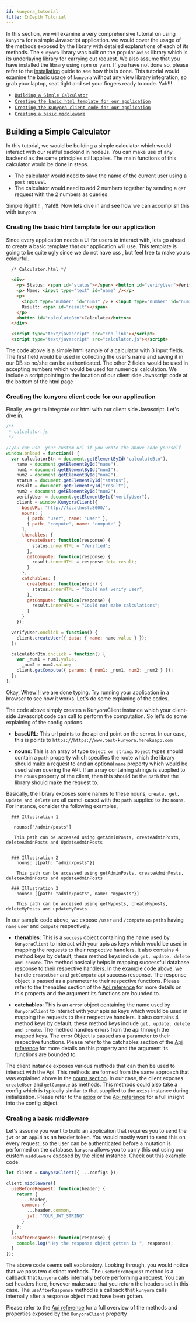 ```yaml
---
id: kunyora_tutorial
title: InDepth Tutorial
---
```


In this section, we will examine a very comprehensive tutorial on using `kunyora` for a simple Javascript application. we would cover the usage of the methods exposed by the library with detailed explanations of each of its methods. The `Kunyora` library was built on the popular `axios` library which is its underlaying library for carrying out request. We also assume that you have installed the library using npm or yarn. If you have not done so, please refer to the [installation](getting_started.md) guide to see how this is done. This tutorial would examine the basic usage of `kunyora` without any view library integration, so grab your laptop, seat tight and set your fingers ready to code. Yah!!!

* [`Building a Simple Calculator`](kunyora_tutorial.md#building-a-simple-calculator)
* [`Creating the basic html template for our application`](kunyora_tutorial.md#creating-the-basic-html-template-for-our-application)
* [`Creating the Kunyora client code for our application`](kunyora_tutorial.md#creating-the-kunyora-client-code-for-our-application)
* [`Creating a basic middleware`](kunyora_tutorial.md#creating-a-basic-middleware)

## Building a Simple Calculator

In this tutorial, we would be building a simple calculator which would interact with our restful backend in nodeJs. You can make use of any backend as the same principles still applies. The main functions of this calculator would be done in steps.

* The calculator would need to save the name of the current user using a `post` request.
* The calculator would need to add 2 numbers together by sending a `get` request with the 2 numbers as queries

Simple Right!!! , Yah!!!. Now lets dive in and see how we can accomplish this with `kunyora`

### **Creating the basic html template for our application**

Since every application needs a UI for users to interact with, lets go ahead to create a basic template that our application will use. This template is going to be quite ugly since we do not have css , but feel free to make yours colourful.

```html
  /* Calculator.html */

  <div>
    <p> Status: <span id="status"></span> <button id="verifyUser">Verify</button></p>
    <p> Name: <input type="text" id="name" /></p>
    <p>
      <input type="number" id="num1" /> + <input type="number" id="num2" /><br />
      Result: <span id="result"></span>
    </p>
    <button id="calculateBtn">Calculate</button>
  </div>

  <script type="text/javascript" src="cdn_link"></script>
  <script type="text/javascript" src="calculator.js"></script>
```

The code above is a simple html sample of a calculator with 3 input fields. The first field would be used in collecting the user's name and saving it in our DB so he/she can be authenticated. The other 2 fields would be used in accepting numbers which would be used for numerical calculation. We include a script pointing to the location of our client side Javascript code at the bottom of the html page

### **Creating the kunyora client code for our application**

Finally, we get to integrate our html with our client side Javascript. Let's dive in.

```javascript
/**
 * calculator.js
 */

//you can use  your custom url if you wrote the above code yourself
window.onload = function() {
  var calculatorBtn = document.getElementById("calculateBtn"),
    name = document.getElementById("name"),
    num1 = document.getElementById("num1"),
    num2 = document.getElementById("num2"),
    status = document.getElementById("status"),
    result = document.getElementById("result"),
    num2 = document.getElementById("num2"),
    verifyUser = document.getElementById("verifyUser"),
    client = window.KunyoraClient({
      baseURL: "http://localhost:8000/",
      nouns: [
        { path: "user", name: "user" },
        { path: "compute", name: "compute" }
      ],
      thenables: {
        createUser: function(response) {
          status.innerHTML = "Verified";
        },
        getCompute: function(response) {
          result.innerHTML = response.data.result;
        }
      },
      catchables: {
        createUser: function(error) {
          status.innerHTML = "Could not verify user";
        },
        getCompute: function(response) {
          result.innerHTML = "Could not make calculations";
        }
      }
    });

  verifyUser.onclick = function() {
    client.createUser({ data: { name: name.value } });
  };

  calculatorBtn.onclick = function() {
    var _num1 = num1.value,
      _num2 = num2.value;
    client.getCompute({ params: { num1: _num1, num2: _num2 } });
  };
};
```

Okay, Whew!!! we are done typing. Try running your application in a browser to see how it works. Let's do some explaning of the codes.

The code above simply creates a KunyoraClient instance which your client-side Javascript code can call to perform the computation. So let's do some explaining of the config options.

* **baseURL**: This url points to the api end point on the server. In our case, this is points to `https://https://www.test-kunyora.herokuapp.com`

* **nouns**: This is an array of type `Object or string`. `Object` types should contain a `path` property which specifies the route which the library should make a request to and an optional `name` property which would be used when quering the API. If an array containing strings is supplied to the `nouns` property of the client, then this should be the `path` that the library should make the request to.

Basically, the library exposes some names to these nouns, `create, get, update and delete` are all camel-cased with the `path` supplied to the `nouns`. For instance, consider the following examples,

```text
  ### Illustration 1

   nouns:["/admin/posts"]

   This path can be accessed using getAdminPosts, createAdminPosts, deleteAdminPosts and UpdateAdminPosts


  ### Illustration 2
    nouns: [{path: "admin/posts"}]

    This path can be accessed using getAdminPosts, createAdminPosts, deleteAdminPosts and updateAdminPosts

  ### Illustration 3
    nouns: [{path: "admin/posts", name: "myposts"}]

    This path can be accessed using getMyposts, createMyposts, deleteMyPosts and updateMyPosts
```

In our sample code above, we expose `/user` and `/compute` as `paths` having `name` `user` and `compute` respectively.

* **thenables**: This is a `success` object containing the name used by `KunyoraClient` to interact with your apis as keys which would be used in mapping the requests to their respective handlers. It also contains 4 method keys by default; these method keys include `get, update, delete and create`. The method basically helps in mapping successful database response to their respective handlers. In the example code above, we handle `createUser` and `getCompute` api success response. The response object is passed as a parameter to their respective functions. Please refer to the thenables section of the [Api reference](kunyora_api_reference.md) for more details on this property and the argument its functions are bounded to.

* **catchables**: This is an `error` object containing the name used by `KunyoraClient` to interact with your apis as keys which would be used in mapping the requests to their respective handlers. It also contains 4 method keys by default; these method keys include `get, update, delete and create`. The method handles errors from the api through the mapped keys. The error Object is passed as a parameter to their respective functions. Please refer to the catchables section of the [Api reference](kunyora_api_reference.md) for more details on this property and the argument its functions are bounded to.

The client instance exposes various methods that can then be used to interact with the Api. This methods are formed from the same approach that was explained above in the [nouns section](kunyora_tutorial.md). In our case, the client exposes `createUser` and `getCompute` as methods. This methods could also take a config which is typically similar to that supplied to the `axios` instance during initialization. Please refer to the [axios](https://github.com/axios/axios/blob/master/README.md) or the [Api reference](kunyora_api_reference.md) for a full insight into the config object.

### **Creating a basic middleware**

Let's assume you want to build an application that requires you to send the `jwt` or an `appId` as an header token. You would mostly want to send this on every request, so the user can be authenticated before a mutation is performed on the database. `kunyora` allows you to carry this out using our custom `middleware` exposed by the client instance. Check out this example code.

```javascript
let client = KunyoraClient({ ...configs });

client.middleware({
  useBeforeRequest: function(header) {
    return {
      ...header,
      common: {
        ...header.common,
        jwt: "YOUR_JWT_STRING"
      }
    };
  },
  useAfterResponse: function(response) {
    console.log("Hey the response object gotten is ", response);
  }
});
```

The above code seems self explanatory. Looking through, you would notice that we pass two distinct methods. The `useBeforeRequest` method is a callback that `kunyora` calls internally before performing a request. You can set headers here, however make sure that you return the headers set in this case. The `useAfterResponse` method is a callback that `kunyora` calls internally after a response object must have been gotten.

Please refer to the [Api reference](kunyora_api_reference.md) for a full overview of the methods and properties exposed by the `KunyoraClient` property
